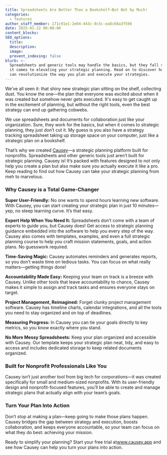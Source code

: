 ```yaml
---
title: Spreadsheets Are Better Than a Bookshelf—But Not by Much!
categories:
  - features
author_staff_member: 171c91e1-2e04-443c-8c5c-ea8c68a3f596
date: 2025-01-22 00:00:00
content_blocks:
SEO_options:
  title:
  description:
  image:
  prevent_indexing: false
blurb: >-
  Spreadsheets and generic tools may handle the basics, but they fall short when
  it comes to elevating your strategic planning. Read on to discover how Causey
  can revolutionize the way you plan and execute your strategies. 
---
```

We’ve all seen it: that shiny new strategic plan sitting on the shelf, collecting dust. You know the one—the plan that everyone was excited about when it was created but somehow never gets executed. It's easy to get caught up in the excitement of planning, but without the right tools, even the best strategy can end up gathering cobwebs.

We use spreadsheets and documents for collaboration just like your organization. Sure, they work for the basics, but when it comes to strategic planning, they just don’t cut it. My guess is you also have a strategy tracking spreadsheet taking up storage space on your computer, just like a strategic plan on a bookshelf.

That’s why we created [Causey](http://causey.app)—a strategic planning platform built for nonprofits. Spreadsheets and other generic tools just aren’t built for strategic planning. Causey is! It’s packed with features designed to not only help you create a plan but also make sure you actually execute it like a pro. Keep reading to find out how Causey can take your strategic planning from meh to marvelous.

### **Why Causey is a Total Game-Changer**

**Super User-Friendly:** No one wants to spend hours learning new software. With Causey, you can start creating your strategic plan in just 10 minutes—yep, no steep learning curve. It’s that easy.

**Expert Help When You Need It:** Spreadsheets don’t come with a team of experts to guide you, but Causey does! Get access to strategic planning guidance embedded into the software to help you every step of the way. Causey also comes with templates, examples, and even a full strategic planning course to help you craft mission statements, goals, and action plans. No guesswork required.

**Time-Saving Magic:** Causey automates reminders and generates reports, so you don’t waste time on tedious tasks. You can focus on what really matters—getting things done!

**Accountability Made Easy:** Keeping your team on track is a breeze with Causey. Unlike other tools that leave accountability to chance, Causey makes it simple to assign and track tasks and ensures everyone stays on target.

**Project Management, Reimagined:** Forget clunky project management software. Causey has timeline charts, calendar integrations, and all the tools you need to stay organized and on top of deadlines.

**Measuring Progress:** In Causey you can tie your goals directly to key metrics, so you know exactly where you stand.

**No More Messy Spreadsheets:** Keep your plan organized and accessible with Causey. Our template keeps your strategic plan neat, tidy, and easy to access and includes dedicated storage to keep related documents organized.

### **Built for Nonprofit Professionals Like You**

Causey isn’t just another tool from big tech for corporations—it was created specifically for small and medium-sized nonprofits. With its user-friendly design and nonprofit-focused features, you’ll be able to create and manage strategic plans that actually align with your team’s goals.

### **Turn Your Plan Into Action**

Don’t stop at making a plan—keep going to make those plans happen. Causey bridges the gap between strategy and execution, boosts collaboration, and keeps everyone accountable, so your team can focus on what they do best: achieving your mission.

Ready to simplify your planning? Start your free trial at[<u>www.causey.app</u>](http://www.causey.app) and see how Causey can help you turn your plans into action.

&nbsp;
